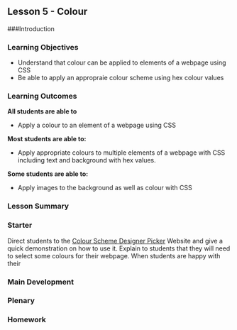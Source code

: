 ## Lesson 5 - Colour 

###Introduction



### Learning Objectives

- Understand that colour can be applied to elements of a webpage using CSS
- Be able to apply an appropraie colour scheme using hex colour values

### Learning Outcomes

**All students are able to**

- Apply a colour to an element of a webpage using CSS


**Most students are able to:**

- Apply appropriate colours to multiple elements of a webpage with CSS including text and background with hex values.


**Some students are able to:**

- Apply images to the background as well as colour with CSS



### Lesson Summary



### Starter

Direct students to the [Colour Scheme Designer Picker]() Website and give a quick demonstration on how to use it. Explain to students that they will need to select some colours for their webpage. When students are happy with their 

### Main Development



### Plenary



### Homework




